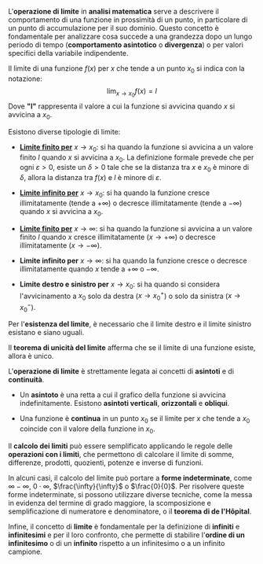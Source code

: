 L'**operazione di limite** in **analisi matematica** serve a descrivere il comportamento di una funzione in prossimità di un punto, in particolare di un punto di accumulazione per il suo dominio. Questo concetto è fondamentale per analizzare cosa succede a una grandezza dopo un lungo periodo di tempo (**comportamento asintotico** o **divergenza**) o per valori specifici della variabile indipendente.

Il limite di una funzione $f(x)$ per $x$ che tende a un punto $x_0$ si indica con la notazione:
$$
\lim_{x \to x_0} f(x) = l
$$
Dove **"l"** rappresenta il valore a cui la funzione si avvicina quando $x$ si avvicina a $x_0$.

Esistono diverse tipologie di limite:

- [**Limite finito per**](Limite%20finito%20che%20tende%20ad%20un%20numero) $x \to x_0$: si ha quando la funzione si avvicina a un valore finito $l$ quando $x$ si avvicina a $x_0$. La definizione formale prevede che per ogni $\varepsilon > 0$, esiste un $\delta > 0$ tale che se la distanza tra $x$ e $x_0$ è minore di $\delta$, allora la distanza tra $f(x)$ e $l$ è minore di $\varepsilon$.

- [**Limite infinito per**](Limite%20infinito%20che%20tende%20ad%20un%20numero) $x \to x_0$: si ha quando la funzione cresce illimitatamente (tende a $+\infty$) o decresce illimitatamente (tende a $-\infty$) quando $x$ si avvicina a $x_0$.

- [**Limite finito per**](Limite%20finito%20per%20x%20che%20tende%20a%20infinito) $x \to \infty$: si ha quando la funzione si avvicina a un valore finito $l$ quando $x$ cresce illimitatamente ($x \to +\infty$) o decresce illimitatamente ($x \to -\infty$).

- **Limite infinito per** $x \to \infty$: si ha quando la funzione cresce o decresce illimitatamente quando $x$ tende a $+\infty$ o $-\infty$.

- **Limite destro e sinistro per** $x \to x_0$: si ha quando si considera l'avvicinamento a $x_0$ solo da destra ($x \to x_0^+$) o solo da sinistra ($x \to x_0^-$).

Per l'**esistenza del limite**, è necessario che il limite destro e il limite sinistro esistano e siano uguali.

Il **teorema di unicità del limite** afferma che se il limite di una funzione esiste, allora è unico.

L'**operazione di limite** è strettamente legata ai concetti di **asintoti** e di **continuità**.

- Un **asintoto** è una retta a cui il grafico della funzione si avvicina indefinitamente. Esistono **asintoti verticali**, **orizzontali** e **obliqui**.

- Una funzione è **continua** in un punto $x_0$ se il limite per $x$ che tende a $x_0$ coincide con il valore della funzione in $x_0$.

Il **calcolo dei limiti** può essere semplificato applicando le regole delle **operazioni con i limiti**, che permettono di calcolare il limite di somme, differenze, prodotti, quozienti, potenze e inverse di funzioni.

In alcuni casi, il calcolo del limite può portare a **forme indeterminate**, come $\infty - \infty$, $0 \cdot \infty$, $\frac{\infty}{\infty}$ o $\frac{0}{0}$. Per risolvere queste forme indeterminate, si possono utilizzare diverse tecniche, come la messa in evidenza del termine di grado maggiore, la scomposizione e semplificazione di numeratore e denominatore, o il **teorema di de l'Hôpital**.

Infine, il concetto di **limite** è fondamentale per la definizione di **infiniti** e **infinitesimi** e per il loro confronto, che permette di stabilire l'**ordine di un infinitesimo** o di un **infinito** rispetto a un infinitesimo o a un infinito campione.
